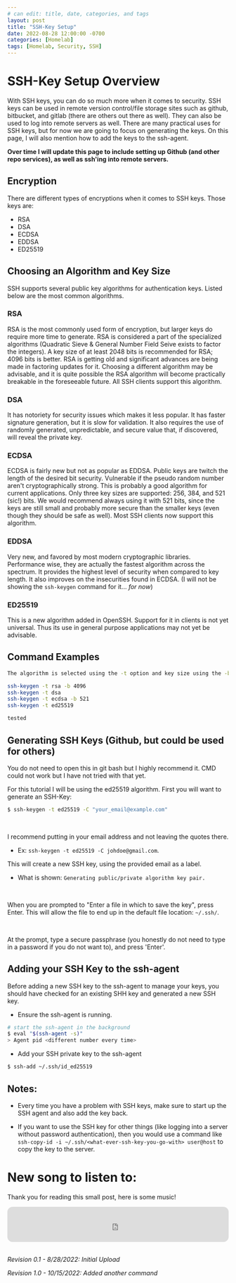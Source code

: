 ```yaml
---
# can edit: title, date, categories, and tags
layout: post
title: "SSH-Key Setup"
date: 2022-08-28 12:00:00 -0700
categories: [Homelab]
tags: [Homelab, Security, SSH]
---
```


# SSH-Key Setup Overview

With SSH keys, you can do so much more when it comes to security. SSH keys can be used in remote version control/file storage sites such as github, bitbucket, and gitlab (there are others out there as well). They can also be used to log into remote servers as well. There are many practical uses for SSH keys, but for now we are going to focus on generating the keys. On this page, I will also mention how to add the keys to the ssh-agent.

**Over time I will update this page to include setting up Github (and other repo services), as well as ssh'ing into remote servers.**

## Encryption
There are different types of encryptions when it comes to SSH keys.
Those keys are:
- RSA 
- DSA 
- ECDSA 
- EDDSA
- ED25519 

## Choosing an Algorithm and Key Size
SSH supports several public key algorithms for authentication keys. Listed below are the most common algorithms.

### RSA
RSA is the most commonly used form of encryption, but larger keys do require more time to generate.
RSA is considered a part of the specialized algorithms (Quadratic Sieve & General Number Field Seive exists to factor the integers).
A key size of at least 2048 bits is recommended for RSA; 4096 bits is better. RSA is getting old and significant advances are being made in factoring updates for it. Choosing a different algorithm may be advisable, and it is quite possible the RSA algorithm will become practically breakable in the foreseeable future. All SSH clients support this algorithm.

### DSA
It has notoriety for security issues which makes it less popular. It has faster signature generation, but it is slow for validation. It also requires the use of randomly generated, unpredictable, and secure value that, if discovered, will reveal the private key.

### ECDSA
ECDSA is fairly new but not as popular as EDDSA.
Public keys are twitch the length of the desired bit security.
Vulnerable if the pseudo random number aren't cryptographically strong.
This is probably a good algorithm for current applications. Only three key sizes are supported: 256, 384, and 521 (sic!) bits. We would recommend always using it with 521 bits, since the keys are still small and probably more secure than the smaller keys (even though they should be safe as well). Most SSH clients now support this algorithm.

### EDDSA
Very new, and favored by most modern cryptographic libraries.
Performance wise, they are actually the fastest algorithm across the spectrum. It provides the highest level of security when compared to key length. It also improves on the insecurities found in ECDSA. (I will not be showing the `ssh-keygen` command for it... _for now_)

### ED25519 
This is a new algorithm added in OpenSSH. Support for it in clients is not yet universal. Thus its use in general purpose applications may not yet be advisable.

## Command Examples
```bash
The algorithm is selected using the -t option and key size using the -b option. The following commands illustrate:

ssh-keygen -t rsa -b 4096
ssh-keygen -t dsa 
ssh-keygen -t ecdsa -b 521
ssh-keygen -t ed25519

tested
```
## Generating SSH Keys (Github, but could be used for others)

You do not need to open this in git bash but I highly recommend it. CMD could not work but I have not tried with that yet.


For this tutorial I will be using the ed25519 algorithm.
First you will want to generate an SSH-Key:
```bash
$ ssh-keygen -t ed25519 -C "your_email@example.com"
```
<br>

I recommend putting in your email address and not leaving the quotes there.  
* Ex: `ssh-keygen -t ed25519 -C johdoe@gmail.com`.

This will create a new SSH key, using the provided email as a label.
* What is shown: `Generating public/private algorithm key pair.`

<br>

When you are prompted to "Enter a file in which to save the key", press Enter. This will allow the file to end up in the default file location: `~/.ssh/`.

<br>

At the prompt, type a secure passphrase (you honestly do not need to type in a password if you do not want to), and press 'Enter'. 

## Adding your SSH Key to the ssh-agent

Before adding a new SSH key to the ssh-agent to manage your keys, you should have checked for an existing SHH key and generated a new SSH key.

- Ensure the ssh-agent is running.

```bash
# start the ssh-agent in the background
$ eval "$(ssh-agent -s)"
> Agent pid <different number every time>
```

- Add your SSH private key to the ssh-agent

```bash
$ ssh-add ~/.ssh/id_ed25519
```

## Notes:
- Every time you have a problem with SSH keys, make sure to start up the SSH agent and also add the key back.

- If you want to use the SSH key for other things (like logging into a server without password authentication), then you would use a command like `ssh-copy-id -i ~/.ssh/<what-ever-ssh-key-you-go-with> user@host` to copy the key to the server.

# New song to listen to:

Thank you for reading this small post, here is some music!
<br>
<iframe style="border-radius:12px" src="https://open.spotify.com/embed/track/1QbfsyV1NWJpHlJd0SsMPR?utm_source=generator" width="100%" height="80" frameBorder="0" allowfullscreen="" allow="autoplay; clipboard-write; encrypted-media; fullscreen; picture-in-picture"></iframe>

<br>
<br>

_Revision 0.1 - 8/28/2022: Initial Upload_
<br>

_Revision 1.0 - 10/15/2022: Added another command_
<br>